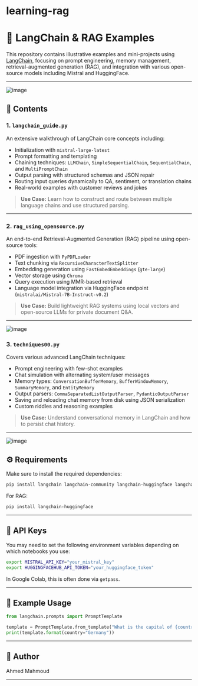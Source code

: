 # learning-rag

# 🧠 LangChain & RAG Examples

This repository contains illustrative examples and mini-projects using [LangChain](https://www.langchain.com/), focusing on prompt engineering, memory management, retrieval-augmented generation (RAG), and integration with various open-source models including Mistral and HuggingFace.

---
![image](https://github.com/user-attachments/assets/574118a7-478b-42de-871f-1d57ad9b2ad2)

## 📁 Contents

### 1. `langchain_guide.py`

An extensive walkthrough of LangChain core concepts including:

* Initialization with `mistral-large-latest`
* Prompt formatting and templating
* Chaining techniques: `LLMChain`, `SimpleSequentialChain`, `SequentialChain`, and `MultiPromptChain`
* Output parsing with structured schemas and JSON repair
* Routing input queries dynamically to QA, sentiment, or translation chains
* Real-world examples with customer reviews and jokes

> **Use Case:** Learn how to construct and route between multiple language chains and use structured parsing.

---

### 2. `rag_using_opensource.py`

An end-to-end Retrieval-Augmented Generation (RAG) pipeline using open-source tools:

* PDF ingestion with `PyPDFLoader`
* Text chunking via `RecursiveCharacterTextSplitter`
* Embedding generation using `FastEmbedEmbeddings` (`gte-large`)
* Vector storage using `Chroma`
* Query execution using MMR-based retrieval
* Language model integration via HuggingFace endpoint (`mistralai/Mistral-7B-Instruct-v0.2`)

> **Use Case:** Build lightweight RAG systems using local vectors and open-source LLMs for private document Q\&A.

---
![image](https://github.com/user-attachments/assets/4ce46d5e-329b-4a76-aa99-8359a3639f69)

### 3. `techniques00.py`

Covers various advanced LangChain techniques:

* Prompt engineering with few-shot examples
* Chat simulation with alternating system/user messages
* Memory types: `ConversationBufferMemory`, `BufferWindowMemory`, `SummaryMemory`, and `EntityMemory`
* Output parsers: `CommaSeparatedListOutputParser`, `PydanticOutputParser`
* Saving and reloading chat memory from disk using JSON serialization
* Custom riddles and reasoning examples

> **Use Case:** Understand conversational memory in LangChain and how to persist chat history.

---
![image](https://github.com/user-attachments/assets/7db5396b-186b-4f83-af5b-20da7dae7efd)
## ⚙️ Requirements

Make sure to install the required dependencies:

```bash
pip install langchain langchain-community langchain-huggingface langchain-mistralai fastembed chromadb pypdf
```

For RAG:

```bash
pip install langchain-huggingface
```

---

## 🔑 API Keys

You may need to set the following environment variables depending on which notebooks you use:

```bash
export MISTRAL_API_KEY="your_mistral_key"
export HUGGINGFACEHUB_API_TOKEN="your_huggingface_token"
```

In Google Colab, this is often done via `getpass`.

---

## 🧪 Example Usage

```python
from langchain.prompts import PromptTemplate

template = PromptTemplate.from_template("What is the capital of {country}?")
print(template.format(country="Germany"))
```

---

## 📌 Author

Ahmed Mahmoud

---
